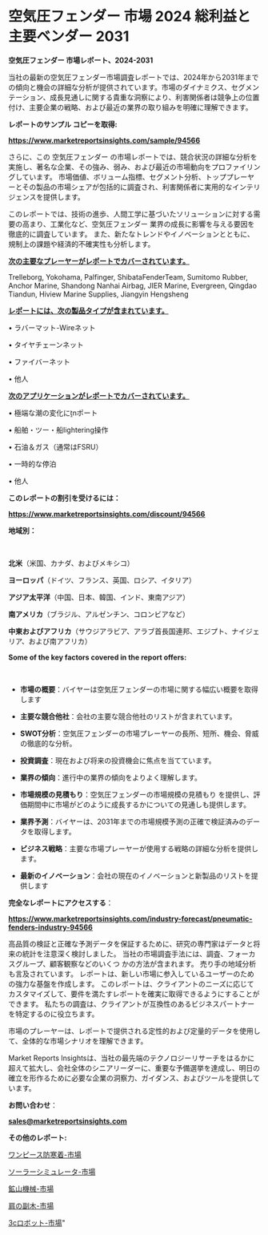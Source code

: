 # 空気圧フェンダー 市場 2024 総利益と主要ベンダー 2031

<strong>空気圧フェンダー 市場レポート、2024-2031</strong>

当社の最新の空気圧フェンダー市場調査レポートでは、2024年から2031年までの傾向と機会の詳細な分析が提供されています。市場のダイナミクス、セグメンテーション、成長見通しに関する貴重な洞察により、利害関係者は競争上の位置付け、主要企業の戦略、および最近の業界の取り組みを明確に理解できます。



<strong>レポートのサンプル コピーを取得:</strong> <a href=https://www.marketreportsinsights.com/sample/94566>

<strong><u>https://www.marketreportsinsights.com/sample/94566</u></strong></a>

さらに、この 空気圧フェンダー の市場レポートでは、競合状況の詳細な分析を実施し、著名な企業、その強み、弱み、および最近の市場動向をプロファイリングしています。 市場価値、ボリューム指標、セグメント分析、トッププレーヤーとその製品の市場シェアが包括的に調査され、利害関係者に実用的なインテリジェンスを提供します。

このレポートでは、技術の進歩、人間工学に基づいたソリューションに対する需要の高まり、工業化など、空気圧フェンダー 業界の成長に影響を与える要因を徹底的に調査しています。 また、新たなトレンドやイノベーションとともに、規制上の課題や経済的不確実性も分析します。



<strong><u>次の主要なプレーヤーがレポートでカバーされています。</u></strong>

Trelleborg, Yokohama, Palfinger, ShibataFenderTeam, Sumitomo Rubber, Anchor Marine, Shandong Nanhai Airbag, JIER Marine, Evergreen, Qingdao Tiandun, Hiview Marine Supplies, Jiangyin Hengsheng



<strong><u><b>レポートには、次の製品タイプが含まれています。</b></u></strong>

• ラバーマット-Wireネット

• タイヤチェーンネット

• ファイバーネット

• 他人



<strong><u><b>次のアプリケーションがレポートでカバーされています。</b></u></strong>

• 極端な潮の変化にnポート

• 船舶・ツー・船lightering操作

• 石油＆ガス（通常はFSRU）

• 一時的な停泊

• 他人



<strong><b>このレポートの割引を受けるには：</b></strong>

<a href=https://www.marketreportsinsights.com/discount/94566>

<strong><u>https://www.marketreportsinsights.com/discount/94566</u></strong></a>



<strong>地域別：</strong>

<strong> </strong>



<strong>北米</strong>（米国、カナダ、およびメキシコ）



<strong>ヨーロッパ</strong>（ドイツ、フランス、英国、ロシア、イタリア）



<strong>アジア太平洋</strong>（中国、日本、韓国、インド、東南アジア）



<strong>南アメリカ</strong>（ブラジル、アルゼンチン、コロンビアなど）



<strong>中東およびアフリカ</strong>（サウジアラビア、アラブ首長国連邦、エジプト、ナイジェリア、および南アフリカ）



<strong>Some of the key factors covered in the report offers:</strong>

<strong> </strong>
<ul>
  <li>

<strong>市場の概要</strong>：バイヤーは空気圧フェンダーの市場に関する幅広い概要を取得します</li>
  <li>

<strong>主要な競合他社</strong>：会社の主要な競合他社のリストが含まれています。</li>
  <li>

<strong>SWOT分析</strong>：空気圧フェンダーの市場プレーヤーの長所、短所、機会、脅威の徹底的な分析。</li>
  <li>

<strong>投資調査</strong>：現在および将来の投資機会に焦点を当てています。</li>
  <li>

<strong>業界の傾向</strong>：進行中の業界の傾向をよりよく理解します。</li>
  <li>

<strong>市場規模の見積もり</strong>：空気圧フェンダーの市場規模の見積もり を提供し、評価期間中に市場がどのように成長するかについての見通しも提供します。</li>
  <li>

<strong>業界予測</strong>：バイヤーは、2031年までの市場規模予測の正確で検証済みのデータを取得します。</li>
  <li>

<strong>ビジネス戦略</strong>：主要な市場プレーヤーが使用する戦略の詳細な分析を提供します。</li>
  <li>

<strong>最新のイノベーション</strong>：会社の現在のイノベーションと新製品のリストを提供します</li>
</ul>


<strong>完全なレポートにアクセスする</strong>：

<a href=https://www.marketreportsinsights.com/industry-forecast/pneumatic-fenders-industry-94566>

<strong><u>https://www.marketreportsinsights.com/industry-forecast/pneumatic-fenders-industry-94566</u></strong></a>

高品質の検証と正確な予測データを保証するために、研究の専門家はデータと将来の統計を注意深く検討しました。 当社の市場調査手法には、調査、フォーカスグループ、顧客観察などのいくつ かの方法が含まれます。 売り手の地域分析も言及されています。 レポートは、新しい市場に参入しているユーザーのための強力な基盤を作成します。 このレポートは、クライアントのニーズに応じてカスタマイズして、要件を満たすレポートを確実に取得できるようにすることができます。 私たちの調査は、クライアントが互換性のあるビジネスパートナーを特定するのに役立ちます。

市場のプレーヤーは、レポートで提供される定性的および定量的データを使用して、全体的な市場シナリオを理解できます。

Market Reports Insightsは、当社の最先端のテクノロジーリサーチをはるかに超えて拡大し、会社全体のシニアリーダーに、重要な予備選挙を達成し、明日の確立を形作るために必要な企業の洞察力、ガイダンス、およびツールを提供しています。



<strong><b>お問い合わせ</b></strong>：

<a href=mailto:sales@marketreportsinsights.com>

<strong><u>sales@marketreportsinsights.com</u></strong></a>



<strong>その他のレポート:</strong>

<a href=https://www.linkedin.com/pulse/ワンピース防寒着-市場-2023-推進要因と成長機会-2030-market-maverick-diaries-24-analysi-vfksf/>ワンピース防寒着-市場</a>

<a href=https://www.linkedin.com/pulse/ソーラーシミュレータ-市場-2023-swot-分析と成長率-2030-pr-news-hub-umdjf/>ソーラーシミュレータ-市場</a>

<a href=https://www.linkedin.com/pulse/鉱山機械-市場-2030-年までの需要に焦点を当てた-2023-年調査レポート-n0vif/>鉱山機械-市場</a>

<a href=https://www.linkedin.com/pulse/肩の副木-市場-2023-総合分析と事業成長戦略-2030-data-dive-discoveries-24-analysis-noezf/>肩の副木-市場</a>

<a href=https://www.linkedin.com/pulse/3cロボット-市場-2023-収益と成長ドライバー-2030-data-dive-discoveries-24-analysis-tbncc/>3cロボット-市場</a>"
